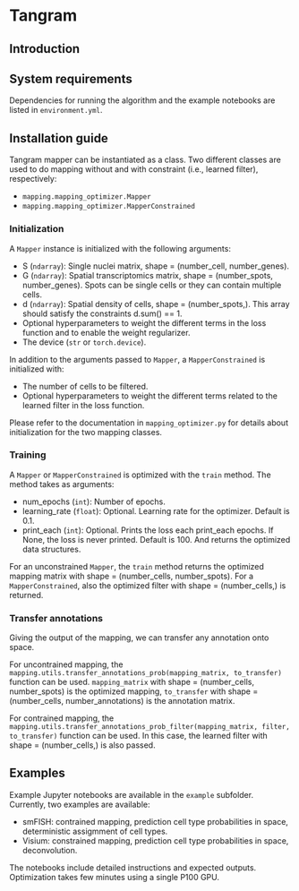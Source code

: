 # Tangram

## Introduction


## System requirements

Dependencies for running the algorithm and the example notebooks are listed in `environment.yml`.

## Installation guide

Tangram mapper can be instantiated as a class. Two different classes are used to do mapping without and with constraint (i.e., learned filter), respectively:
- `mapping.mapping_optimizer.Mapper` 
- `mapping.mapping_optimizer.MapperConstrained`

### Initialization

A `Mapper` instance is initialized with the following arguments:
- S (`ndarray`): Single nuclei matrix, shape = (number_cell, number_genes).
- G (`ndarray`): Spatial transcriptomics matrix, shape = (number_spots, number_genes). Spots can be single cells or they can contain multiple cells.
- d (`ndarray`): Spatial density of cells, shape = (number_spots,). This array should satisfy the constraints d.sum() == 1.
- Optional hyperparameters to weight the different terms in the loss function and to enable the weight regularizer.
- The device (`str` or `torch.device`).

In addition to the arguments passed to `Mapper`, a `MapperConstrained` is initialized with:
- The number of cells to be filtered.
- Optional hyperparameters to weight the different terms related to the learned filter in the loss function.

Please refer to the documentation in `mapping_optimizer.py` for details about initialization for the two mapping classes.

### Training

A `Mapper` or  `MapperConstrained` is optimized with the `train` method. The method takes as arguments:
- num_epochs (`int`): Number of epochs.
- learning_rate (`float`): Optional. Learning rate for the optimizer. Default is 0.1.
- print_each (`int`): Optional. Prints the loss each print_each epochs. If None, the loss is never printed. Default is 100.
And returns the optimized data structures.

For an unconstrained `Mapper`, the `train` method returns the optimized mapping matrix with shape = (number_cells, number_spots). For a `MapperConstrained`, also the optimized filter with shape = (number_cells,) is returned. 

### Transfer annotations

Giving the output of the mapping, we can transfer any annotation onto space. 

For uncontrained mapping, the `mapping.utils.transfer_annotations_prob(mapping_matrix, to_transfer)` function can be used. `mapping_matrix` with shape = (number_cells, number_spots) is the optimized mapping, `to_transfer` with shape = (number_cells, number_annotations) is the annotation matrix. 

For contrained mapping, the `mapping.utils.transfer_annotations_prob_filter(mapping_matrix, filter, to_transfer)` function can be used. In this case, the learned filter with shape = (number_cells,) is also passed. 

## Examples

Example Jupyter notebooks are available in the `example` subfolder. Currently, two examples are available:
- smFISH: contrained mapping, prediction cell type probabilities in space, deterministic assigmment of cell types.
- Visium: constrained mapping, prediction cell type probabilities in space, deconvolution.

The notebooks include detailed instructions and expected outputs. Optimization takes few minutes using a single P100 GPU.
